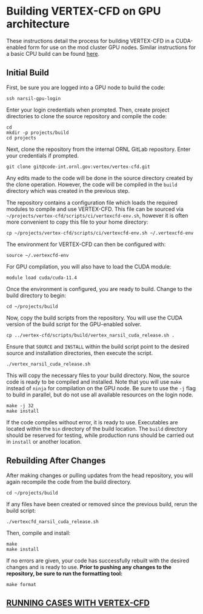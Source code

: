 # Building VERTEX-CFD on GPU architecture
These instructions detail the process for building VERTEX-CFD in a CUDA-enabled form for use on the mod cluster GPU nodes. Similar instructions for a basic CPU build can be found [here](./install-vertexcfd-on-narsil-cpu.md).

## Initial Build
First, be sure you are logged into a GPU node to build the code:

```
ssh narsil-gpu-login
```

Enter your login credentials when prompted. Then, create project directories to clone the source repository and compile the code:
```
cd
mkdir -p projects/build
cd projects
```

Next, clone the repository from the internal ORNL GitLab repository. Enter your credentials if prompted.

```
git clone git@code-int.ornl.gov:vertex/vertex-cfd.git
```

Any edits made to the code will be done in the source directory created by the clone operation. However, the code will be compiled in the `build` directory which was created in the previous step.

The repository contains a configuration file which loads the required modules to compile and use VERTEX-CFD. This file can be sourced via `~/projects/vertex-cfd/scripts/ci/vertexcfd-env.sh`, however it is often more convenient to copy this file to your home directory:

```
cp ~/projects/vertex-cfd/scripts/ci/vertexcfd-env.sh ~/.vertexcfd-env
```

The environment for VERTEX-CFD can then be configured with:

```
source ~/.vertexcfd-env
```

For GPU compilation, you will also have to load the CUDA module:

```
module load cuda/cuda-11.4
```

Once the environment is configured, you are ready to build. Change to the build directory to begin:

```
cd ~/projects/build
```

Now, copy the build scripts from the repository. You will use the CUDA version of the build script for the GPU-enabled solver.

```
cp ../vertex-cfd/scripts/build/vertex_narsil_cuda_release.sh .
```

Ensure that `SOURCE` and `INSTALL` within the build script point to the desired source and installation directories, then execute the script.

```
./vertex_narsil_cuda_release.sh
```

This will copy the necessary files to your build directory. Now, the source code is ready to be compiled and installed. Note that you will use `make` instead of `ninja` for compilation on the GPU node. Be sure to use the `-j` flag to build in parallel, but do not use all available resources on the login node.

```
make -j 32
make install
```

If the code compiles without error, it is ready to use. Executables are located within the `bin` directory of the build location. The `build` directory should be reserved for testing, while production runs should be carried out in `install` or another location.

## Rebuilding After Changes
After making changes or pulling updates from the head repository, you will again recompile the code from the build directory.

```
cd ~/projects/build
```

If any files have been created or removed since the previous build, rerun the build script:

```
./vertexcfd_narsil_cuda_release.sh
```

Then, compile and install:

```
make
make install
```

If no errors are given, your code has successfully rebuilt with the desired changes and is ready to use. **Prior to pushing any changes to the repository, be sure to run the formatting tool:**

```
make format
```

## [RUNNING CASES WITH VERTEX-CFD](../run-vertexcfd/run-vertexcfd.md)
